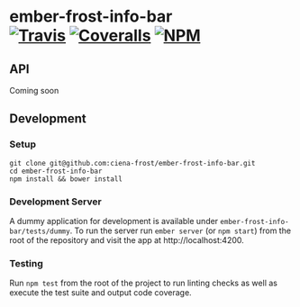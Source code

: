 [ci-img]: https://travis-ci.org/ciena-frost/ember-frost-info-bar.svg "Build Status"
[ci-url]: https://travis-ci.org/ciena-frost/ember-frost-info-bar

[cov-img]: https://coveralls.io/repos/github/ciena-frost/ember-frost-info-bar/badge.svg?branch=master "Code Coverage"
[cov-url]: https://coveralls.io/github/ciena-frost/ember-frost-info-bar

[npm-img]: https://img.shields.io/npm/v/ember-frost-info-bar.svg "NPM Version"
[npm-url]: https://www.npmjs.com/package/ember-frost-info-bar

# ember-frost-info-bar <br /> [![Travis][ci-img]][ci-url] [![Coveralls][cov-img]][cov-url] [![NPM][npm-img]][npm-url]

## API

Coming soon

## Development
### Setup
```
git clone git@github.com:ciena-frost/ember-frost-info-bar.git
cd ember-frost-info-bar
npm install && bower install
```

### Development Server
A dummy application for development is available under `ember-frost-info-bar/tests/dummy`.
To run the server run `ember server` (or `npm start`) from the root of the repository and
visit the app at http://localhost:4200.

### Testing
Run `npm test` from the root of the project to run linting checks as well as execute the test suite
and output code coverage.
